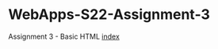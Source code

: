 # WebApps-S22-Assignment-3
Assignment 3 - Basic HTML
[index](https://44-563-web-apps-s22.github.io/webapps-s22-assignment-3-shashank546962/)
